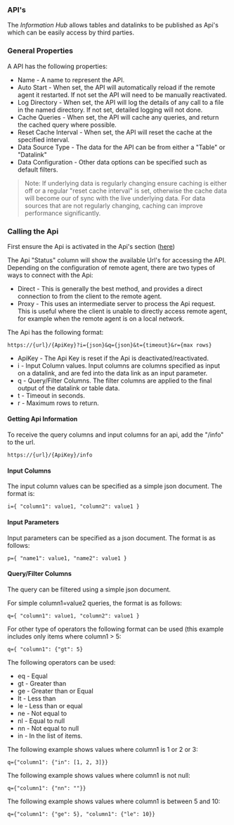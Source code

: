 ### API's

The *Information Hub* allows tables and datalinks to be published as Api's which can be easily access by third parties.

### General Properties

A API has the following properties:
* Name - A name to represent the API.
* Auto Start - When set, the API will automatically reload if the remote agent it restarted.  If not set the API will need to be manually reactivated.
* Log Directory - When set, the API will log the details of any call to a file in the named directory.  If not set, detailed logging will not done.
* Cache Queries - When set, the API will cache any queries, and return the cached query where possible.  
* Reset Cache Interval - When set, the API will reset the cache at the specified interval.
* Data Source Type - The data for the API can be from either a "Table" or "Datalink"
* Data Configuration - Other data options can be specified such as default filters.

> Note: If underlying data is regularly changing ensure caching is either off or a regular "reset cache interval" is set, otherwise the cache data will become our of sync with the live underlying data.  For data sources that are not regularly changing, caching can improve performance significantly.


### Calling the Api

First ensure the Api is activated in the Api's section ([here](route:/hub/{{HUBKEY}}/summary/apis))

The Api "Status" column will show the available Url's for accessing the API.  Depending on the configuration of remote agent, there are two types of ways to connect with the Api:
* Direct - This is generally the best method, and provides a direct connection to from the client to the remote agent.
* Proxy - This uses an intermediate server to process the Api request.  This is useful where the client is unable to directly access remote agent, for example when the remote agent is on a local network.

The Api has the following format:

```
https://{url}/{ApiKey}?i={json}&q={json}&t={timeout}&r={max rows}
```

* ApiKey - The Api Key is reset if the Api is deactivated/reactivated. 
* i - Input Column values.  Input columns are columns specified as input on a datalink, and are fed into the data link as an input parameter.
* q - Query/Filter Columns.  The filter columns are applied to the final output of the datalink or table data.
* t - Timeout in seconds.
* r - Maximum rows to return.

#### Getting Api Information

To receive the query columns and input columns for an api, add the "/info" to the url.

```
https://{url}/{ApiKey}/info
```

#### Input Columns

The input column values can be specified as a simple json document.  The format is:
```
i={ "column1": value1, "column2": value1 }
```

#### Input Parameters

Input parameters can be specified as a json document.  The format is as follows:
```
p={ "name1": value1, "name2": value1 }
```


#### Query/Filter Columns

The query can be filtered using a simple json document.

For simple column1=value2 queries, the format is as follows:
```
q={ "column1": value1, "column2": value1 }
```

For other type of operators the following format can be used (this example includes only items where column1 > 5:
```
q={ "column1": {"gt": 5}
```

The following operators can be used:
* eq - Equal
* gt - Greater than
* ge - Greater than or Equal
* lt - Less than
* le - Less than or equal
* ne - Not equal to
* nl - Equal to null
* nn - Not equal to null
* in - In the list of items.

The following example shows values where column1 is 1 or 2 or 3:
```
q={"column1": {"in": [1, 2, 3]}}
```

The following example shows values where column1 is not null:
```
q={"column1": {"nn": ""}}
```

The following example shows values where column1 is between 5 and 10:
```
q={"column1": {"ge": 5}, "column1": {"le": 10}}
```

